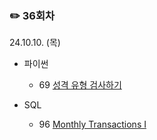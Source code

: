 ### ✏️ 36회차

24.10.10. (목)

- 파이썬

  - 69 [성격 유형 검사하기](https://school.programmers.co.kr/learn/courses/30/lessons/118666)
 
- SQL

  - 96 [Monthly Transactions I](https://leetcode.com/problems/monthly-transactions-i/)

</br>

